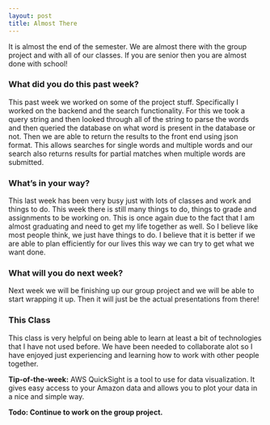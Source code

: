 ```yaml
---
layout: post
title: Almost There
---
```


It is almost the end of the semester. We are almost there with the group project and with all of our classes. If you are senior then you are almost done with school!

### What did you do this past week?
This past week we worked on some of the project stuff. Specifically I worked on the backend and the search functionality. For this we took a query string and then looked through all of the string to parse the words and then queried the database on what word is present in the database or not. Then we are able to return the results to the front end using json format. This allows searches for single words and multiple words and our search also returns results for partial matches when multiple words are submitted.

### What’s in your way?
This last week has been very busy just with lots of classes and work and things to do. This week there is still many things to do, things to grade and assignments to be working on. This is once again due to the fact that I am almost graduating and need to get my life together as well. So I believe like most people think, we just have things to do. I believe that it is better if we are able to plan efficiently for our lives this way we can try to get what we want done.

### What will you do next week?
Next week we will be finishing up our group project and we will be able to start wrapping it up. Then it will just be the actual presentations from there!

### This Class
This class is very helpful on being able to learn at least a bit of technologies that I have not used before. We have been needed to collaborate alot so I have enjoyed just experiencing and learning how to work with other people together.

**Tip-of-the-week:** AWS QuickSight is a tool to use for data visualization. It gives easy access to your Amazon data and allows you to plot your data in a nice and simple way.

**Todo: Continue to work on the group project.**
